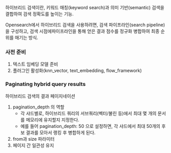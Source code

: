 하이브리드 검색이란, 키워드 매칭(keyword search)과 의미 기반(semantic) 검색을 결합하여 검색 정확도를 높이는 기능.

Opensearch에서 하이브리드 검색을 사용하려면, 검색 파이프라인(search pipeline)을 구성하고, 검색 시점에파이프라인을 통해 얻은 결과 점수를 정규화 병합하여 최종 순위를 매기는 방식.

### 사전 준비
1. 텍스트 임베딩 모델 준비
2. 플러그인 활성화(knn_vector, text_embedding, flow_framework)


### Paginating hybrid query results
하이브리드 검색의 결과 페이지네이션
1. pagination_depth 의 역할
	- 각 샤드별로, 하이브리드 쿼리의 서브쿼리(벡터/불린 등)에서 최대 몇 개의 문서를 메모리에 유지할지 지정한다.
	- 예를 들어 pagination_depth: 50 으로 설정하면, 각 샤드에서 최대 50개의 후보 결과를 모아서 랭킹 후 병합하게 된다.
2. from과 size 파라미터
3. 페이지 간 일관성 유지